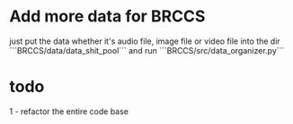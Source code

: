 # Add more data for BRCCS
<p>
just put the data whether it's audio file, image file or video file into the dir ```BRCCS/data/data_shit_pool```
and run ```BRCCS/src/data_organizer.py```
</p>

# todo
<p>1 - refactor the entire code base </p>